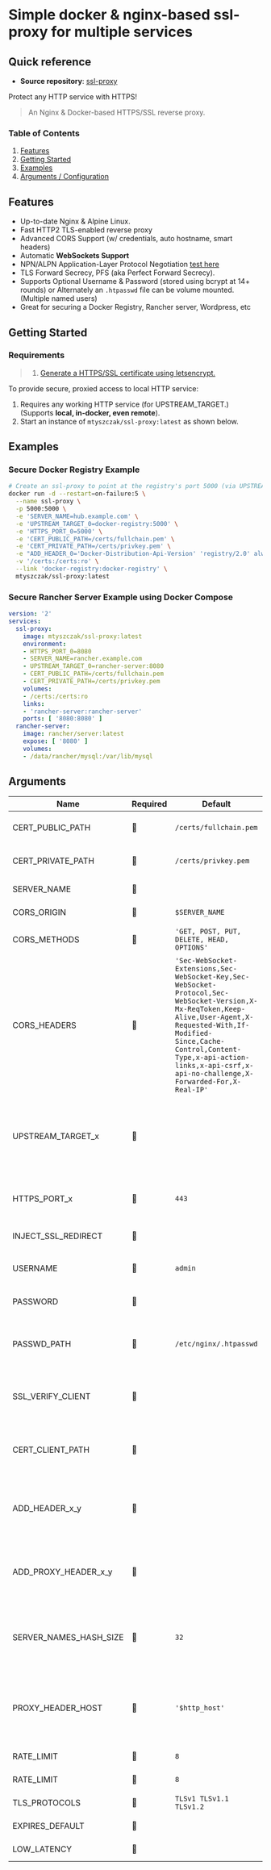 # Simple docker & nginx-based ssl-proxy for multiple services

## Quick reference

- **Source repository**: [ssl-proxy](https://github.com/mtyszczak/ssl-proxy)

Protect any HTTP service with HTTPS!
> An Nginx & Docker-based HTTPS/SSL reverse proxy.

### Table of Contents

1. [Features](#features)
2. [Getting Started](#getting-started)
3. [Examples](#examples)
4. [Arguments / Configuration](#arguments)

## Features

- Up-to-date Nginx & Alpine Linux.
- Fast HTTP2 TLS-enabled reverse proxy
- Advanced CORS Support (w/ credentials, auto hostname, smart headers)
- Automatic **WebSockets Support**
- NPN/ALPN Application-Layer Protocol Negotiation [test here](https://tools.keycdn.com/http2-test)
- TLS Forward Secrecy, PFS (aka Perfect Forward Secrecy).
- Supports Optional Username & Password (stored using bcrypt at 14+ rounds) or Alternately an `.htpasswd` file can be volume mounted. (Multiple named users)
- Great for securing a Docker Registry, Rancher server, Wordpress, etc

## Getting Started

### Requirements

> 1. [Generate a HTTPS/SSL certificate using letsencrypt.](https://github.com/justsml/63d2884e1cd88d6785999a2eb09cf48e)

To provide secure, proxied access to local HTTP service:

1. Requires any working HTTP service (for UPSTREAM_TARGET.) (Supports **local, in-docker, even remote**).
2. Start an instance of `mtyszczak/ssl-proxy:latest` as shown below.

## Examples

### Secure Docker Registry Example

```sh
# Create an ssl-proxy to point at the registry's port 5000 (via UPSTREAM_TARGET option - see below.)
docker run -d --restart=on-failure:5 \
  --name ssl-proxy \
  -p 5000:5000 \
  -e 'SERVER_NAME=hub.example.com' \
  -e 'UPSTREAM_TARGET_0=docker-registry:5000' \
  -e 'HTTPS_PORT_0=5000' \
  -e 'CERT_PUBLIC_PATH=/certs/fullchain.pem' \
  -e 'CERT_PRIVATE_PATH=/certs/privkey.pem' \
  -e "ADD_HEADER_0='Docker-Distribution-Api-Version' 'registry/2.0' always" \
  -v '/certs:/certs:ro' \
  --link 'docker-registry:docker-registry' \
  mtyszczak/ssl-proxy:latest
```

### Secure Rancher Server Example using Docker Compose

```yaml
version: '2'
services:
  ssl-proxy:
    image: mtyszczak/ssl-proxy:latest
    environment:
    - HTTPS_PORT_0=8080
    - SERVER_NAME=rancher.example.com
    - UPSTREAM_TARGET_0=rancher-server:8080
    - CERT_PUBLIC_PATH=/certs/fullchain.pem
    - CERT_PRIVATE_PATH=/certs/privkey.pem
    volumes:
    - /certs:/certs:ro
    links:
    - 'rancher-server:rancher-server'
    ports: [ '8080:8080' ]
  rancher-server:
    image: rancher/server:latest
    expose: [ '8080' ]
    volumes:
    - /data/rancher/mysql:/var/lib/mysql
```

## Arguments

| Name                   | Required | Default | Notes
|------------------------|----------|---------|-----------------------
| CERT_PUBLIC_PATH       |    🔘    | `/certs/fullchain.pem` | Bind-mount certificate files to container path `/certs` - Or override path w/ this var
| CERT_PRIVATE_PATH      |    🔘    | `/certs/privkey.pem` | Bind-mount certificate files to container path `/certs` - Or override path w/ this var
| SERVER_NAME            |    🚩    |         | Primary domain name. Not restricting
| CORS_ORIGIN            |    🔘    | `$SERVER_NAME` | CORS origin to use for `Access-Control-Allow-Origin` header
| CORS_METHODS           |    🔘    | `'GET, POST, PUT, DELETE, HEAD, OPTIONS'` | CORS allowed methods to use for `Access-Control-Allow-Methods` header
| CORS_HEADERS           |    🔘    | `'Sec-WebSocket-Extensions,Sec-WebSocket-Key,Sec-WebSocket-Protocol,Sec-WebSocket-Version,X-Mx-ReqToken,Keep-Alive,User-Agent,X-Requested-With,If-Modified-Since,Cache-Control,Content-Type,x-api-action-links,x-api-csrf,x-api-no-challenge,X-Forwarded-For,X-Real-IP'` | CORS allowed headers to use for `Access-Control-Allow-Headers` header
| UPSTREAM_TARGET_x      |    🚩    |         | HTTP target host:port. Typically an internally routable address. e.g. `localhost:9090` or `rancher-server:8080`. Replace `x` with proper index (starts with `0`, e.g. `UPSTREAM_TARGET_0=localhost:9090`, `UPSTREAM_TARGET_1=localhost:9091` and so on)
| HTTPS_PORT_x           |    🚩    |  `443`  | Needed for URL rewriting. Replace `x` with the proper index (starts with `0`, e.g. `HTTPS_PORT_0=80`, `HTTPS_PORT_1=1000` and so on)
| INJECT_SSL_REDIRECT    |    🔘    |         | Set to `true` to inject default HTTP port `80` listening and redirect to `$HTTPS_PORT_1`
| USERNAME               |    🔘    | `admin` | Both PASSWORD and USERNAME must be set in order to use Basic authorization
| PASSWORD               |    🔘    |         | Both PASSWORD and USERNAME must be set in order to use Basic authorization
| PASSWD_PATH            |    🔘    | `/etc/nginx/.htpasswd` | Alternate auth support (don't combine with USERNAME/PASSWORD) Bind-mount a custom path to `/etc/nginx/.htpasswd`
| SSL_VERIFY_CLIENT      |    🔘    |         | Set to verify client certificates (may be `on`, `off`, `optional`, or `optional_no_ca`). If set and not `optional_no_ca`, CERT_CLIENT_PATH must be set
| CERT_CLIENT_PATH       |    🔘    |         | Needed for client certificate verification. This cert must be PEM-encoded and contain the trusted CA and Intermediate CA certs
| ADD_HEADER_x_y         |    🔘    |         | Useful for tagging routes in your infrastructure. Replace `x` with the proper index for upstream target and `y` with proper index for the header (both start with `0`, e.g. `ADD_HEADER_0_0="A: 10"`)
| ADD_PROXY_HEADER_x_y   |    🔘    |         | Useful for providing metadata to the upstream server. Replace `x` with the proper index for upstream target and `y` with proper index for the header (both start with `0`, e.g. `ADD_PROXY_HEADER_0_0="A: 10"`)
| SERVER_NAMES_HASH_SIZE |    🔘    |  `32`   | Maximum size of server name. Set it to 64/128/... if nginx fails to start with `could not build server_names_hash, you should increase server_names_hash_bucket_size` error message
| PROXY_HEADER_HOST      |    🔘    | `'$http_host'` | The host value that will be set in the request header. Defaults to the nginx variable, `'$host'`. Set this value (e.g., to the nginx variable, `'$http_host'`) if including the port number in the `Host` header is important
| RATE_LIMIT             |    🔘    |   `8`   | Requests per second (throttled_site:10m)
| RATE_LIMIT             |    🔘    |   `8`   | Requests per second (throttled_site:10m)
| TLS_PROTOCOLS          |    🔘    |   `TLSv1 TLSv1.1 TLSv1.2`   | Supported TLS protocols for the nginx configuration
| EXPIRES_DEFAULT        |    🔘    |         | [Supported](https://nginx.org/en/docs/http/ngx_http_headers_module.html) `expires` configuration for the nginx
| LOW_LATENCY            |    🔘    |         | Set to `true` to disable proxy buffering
